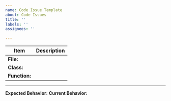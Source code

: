 ```yaml
---
name: Code Issue Template
about: Code Issues
title: ''
labels: ''
assignees: ''

---
```


Item | Description
-----|-------------
**File:** |
**Class:** | 
**Function:** |
---
**Expected Behavior:** 
**Current Behavior:**
